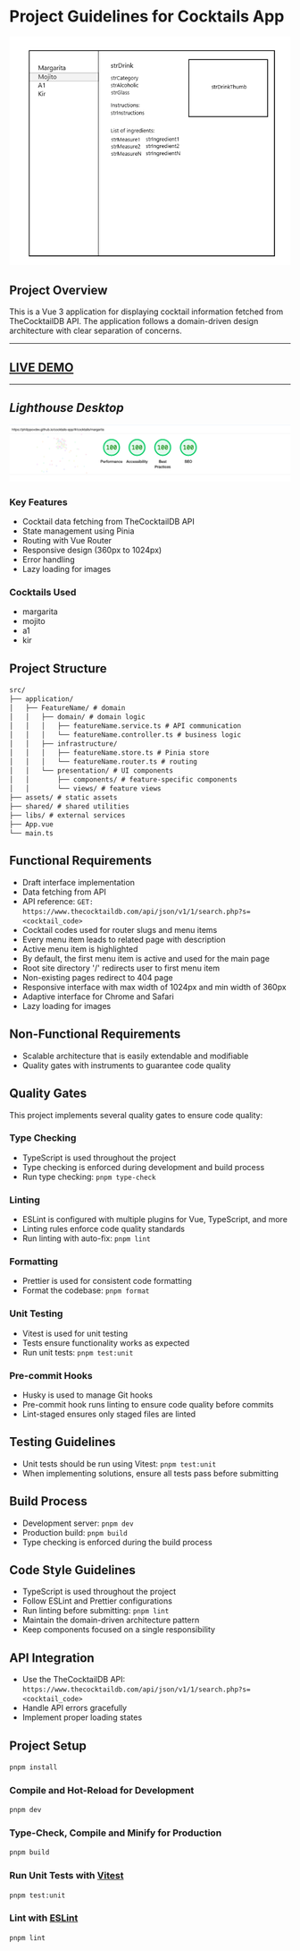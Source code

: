 # Project Guidelines for Cocktails App

![draft interface](./README-screenshots/cocktails-app-interface.png)

## Project Overview
This is a Vue 3 application for displaying cocktail information fetched from TheCocktailDB API. The application follows a domain-driven design architecture with clear separation of concerns.

---

## [LIVE DEMO](https://philippovdev.github.io/cocktails-app/)

---

## _Lighthouse Desktop_
![lighthouse desktop](./README-screenshots/lighthouse-desktop-score.png)


### Key Features
- Cocktail data fetching from TheCocktailDB API
- State management using Pinia
- Routing with Vue Router
- Responsive design (360px to 1024px)
- Error handling
- Lazy loading for images

### Cocktails Used
- margarita
- mojito
- a1
- kir

## Project Structure
```
src/
├── application/
│   ├── FeatureName/ # domain
│   │   ├── domain/ # domain logic
│   │   │   ├── featureName.service.ts # API communication
│   │   │   └── featureName.controller.ts # business logic
│   │   ├── infrastructure/
│   │   │   ├── featureName.store.ts # Pinia store
│   │   │   └── featureName.router.ts # routing
│   │   └── presentation/ # UI components
│   │       ├── components/ # feature-specific components
│   │       └── views/ # feature views
├── assets/ # static assets
├── shared/ # shared utilities
├── libs/ # external services
├── App.vue
└── main.ts
```

## Functional Requirements
- Draft interface implementation
- Data fetching from API
- API reference: `GET: https://www.thecocktaildb.com/api/json/v1/1/search.php?s=<cocktail_code>`
- Cocktail codes used for router slugs and menu items
- Every menu item leads to related page with description
- Active menu item is highlighted
- By default, the first menu item is active and used for the main page
- Root site directory '/' redirects user to first menu item
- Non-existing pages redirect to 404 page
- Responsive interface with max width of 1024px and min width of 360px
- Adaptive interface for Chrome and Safari
- Lazy loading for images

## Non-Functional Requirements
- Scalable architecture that is easily extendable and modifiable
- Quality gates with instruments to guarantee code quality

## Quality Gates
This project implements several quality gates to ensure code quality:

### Type Checking
- TypeScript is used throughout the project
- Type checking is enforced during development and build process
- Run type checking: `pnpm type-check`

### Linting
- ESLint is configured with multiple plugins for Vue, TypeScript, and more
- Linting rules enforce code quality standards
- Run linting with auto-fix: `pnpm lint`

### Formatting
- Prettier is used for consistent code formatting
- Format the codebase: `pnpm format`

### Unit Testing
- Vitest is used for unit testing
- Tests ensure functionality works as expected
- Run unit tests: `pnpm test:unit`

### Pre-commit Hooks
- Husky is used to manage Git hooks
- Pre-commit hook runs linting to ensure code quality before commits
- Lint-staged ensures only staged files are linted

## Testing Guidelines
- Unit tests should be run using Vitest: `pnpm test:unit`
- When implementing solutions, ensure all tests pass before submitting

## Build Process
- Development server: `pnpm dev`
- Production build: `pnpm build`
- Type checking is enforced during the build process

## Code Style Guidelines
- TypeScript is used throughout the project
- Follow ESLint and Prettier configurations
- Run linting before submitting: `pnpm lint`
- Maintain the domain-driven architecture pattern
- Keep components focused on a single responsibility

## API Integration
- Use the TheCocktailDB API: `https://www.thecocktaildb.com/api/json/v1/1/search.php?s=<cocktail_code>`
- Handle API errors gracefully
- Implement proper loading states

## Project Setup

```sh
pnpm install
```

### Compile and Hot-Reload for Development

```sh
pnpm dev
```

### Type-Check, Compile and Minify for Production

```sh
pnpm build
```

### Run Unit Tests with [Vitest](https://vitest.dev/)

```sh
pnpm test:unit
```

### Lint with [ESLint](https://eslint.org/)

```sh
pnpm lint
```
